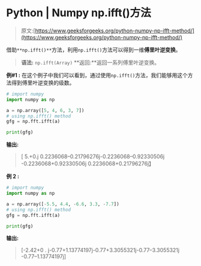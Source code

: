 # Python | Numpy np.ifft()方法

> 原文:[https://www.geeksforgeeks.org/python-numpy-np-ifft-method/](https://www.geeksforgeeks.org/python-numpy-np-ifft-method/)

借助`**np.ifft()**`方法，利用`np.ifft()`方法可以得到一维**傅里叶逆变换**。

> **语法:** `np.ifft(Array)`
> **返回:**返回一系列傅里叶逆变换。

**例#1 :**
在这个例子中我们可以看到，通过使用`np.ifft()`方法，我们能够用这个方法得到傅里叶逆变换的级数。

```py
# import numpy
import numpy as np

a = np.array([5, 4, 6, 3, 7])
# using np.ifft() method
gfg = np.fft.ifft(a)

print(gfg)
```

**输出:**

> [ 5.+0.j 0.2236068–0.21796276j-0.2236068–0.92330506j
> -0.2236068+0.92330506j 0.2236068+0.21796276j】

**例 2 :**

```py
# import numpy
import numpy as np

a = np.array([-5.5, 4.4, -6.6, 3.3, -7.7])
# using np.ifft() method
gfg = np.fft.ifft(a)

print(gfg)
```

**输出:**

> [-2.42+0 . j-0.77+1.13774197j-0.77+3.3055321j-0.77–3.3055321j
> -0.77–1.13774197j]
